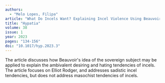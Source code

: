 ```yaml
---
authors:
  - "Melo Lopes, Filipa"
article: "What Do Incels Want? Explaining Incel Violence Using Beauvoirian Otherness"
title: "Hypatia"
volume: 38
issue: 1
year: 2023
pages: "134-156"
doi: "10.1017/hyp.2023.3"
---
```


The article discusses how Beauvoir's idea of the sovereign subject may
be applied to explain the ambivalent desiring and hating tendencies of
incels.  The article focuses on Elliot Rodger, and addresses sadistic
incel tendencies, but does not address masochist tendencies of incels.

